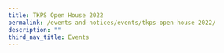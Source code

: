 ```yaml
---
title: TKPS Open House 2022
permalink: /events-and-notices/events/tkps-open-house-2022/
description: ""
third_nav_title: Events
---
```


